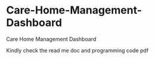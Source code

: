 # Care-Home-Management-Dashboard
Care Home Management Dashboard

Kindly check the read me doc and programming code pdf
